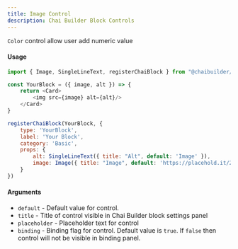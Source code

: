 ```yaml
---
title: Image Control
description: Chai Builder Block Controls
---
```


`Color` control allow user add numeric value

#### Usage

```js
import { Image, SingleLineText, registerChaiBlock } from "@chaibuilder/blocks";

const YourBlock = ({ image, alt }) => {
    return <Card>
        <img src={image} alt={alt}/>
    </Card>
}

registerChaiBlock(YourBlock, {
    type: 'YourBlock',
    label: 'Your Block',
    category: 'Basic',
    props: {
        alt: SingleLineText({ title: "Alt", default: 'Image' }),
        image: Image({ title: "Image", default: 'https://placehold.it/200' })
    }
})

```


#### Arguments

- `default` - Default value for control.
- `title` - Title of control visible in Chai Builder block settings panel
- `placeholder` - Placeholder text for control
- `binding` - Binding flag for control. Default value is `true`. If `false` then control will not be visible in binding panel.
